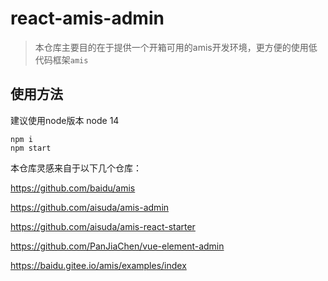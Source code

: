 # react-amis-admin

> 本仓库主要目的在于提供一个开箱可用的amis开发环境，更方便的使用低代码框架`amis`


## 使用方法
建议使用node版本 node 14


```
npm i
npm start
```

本仓库灵感来自于以下几个仓库：

https://github.com/baidu/amis

https://github.com/aisuda/amis-admin

https://github.com/aisuda/amis-react-starter

https://github.com/PanJiaChen/vue-element-admin

https://baidu.gitee.io/amis/examples/index